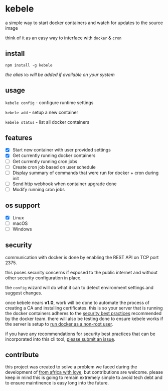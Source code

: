 # kebele

a simple way to start docker containers and watch for updates to the source image

think of it as an easy way to interface with `docker` & `cron`

## install

`npm install -g kebele`

*the alias* `kb` *will be added if available on your system*

## usage
`kebele config` - configure runtime settings

`kebele add` - setup a new container

`kebele status` - list all docker containers


## features
- [x] Start new container with user provided settings
- [x] Get currently running docker containers
- [ ] Get currently running cron jobs
- [ ] Create cron job based on user schedule
- [ ] Display summary of commands that were run for docker + cron during init
- [ ] Send http webhook when container upgrade done
- [ ] Modify running cron jobs

## os support
- [x] Linux
- [ ] macOS
- [ ] Windows

## security
communication with docker is done by enabling the REST API on TCP port 2375. 

this poses security concerns if exposed to the public internet and without other security configuration in place. 

the `config` wizard will do what it can to detect environment settings and suggest changes.

once kebele nears **v1.0**, work will be done to automate the process of creating a CA and installing certificates. this is so your server that is running the docker containers adheres to the [security best practices](https://docs.docker.com/engine/security/protect-access/) recommended by the docker team. there will also be testing done to ensure kebele works if the server is setup to [run docker as a non-root user](https://docs.docker.com/engine/install/linux-postinstall/#manage-docker-as-a-non-root-user).

if you have any recommendations for security best practices that can be incorporated into this cli tool, [please submit an issue](https://github.com/fromafrica/kebele/issues).

## contribute
this project was created to solve a problem we faced during the development of [from africa with love](https://fromafri.ca), but contributions are welcome. please keep in mind this is going to remain extremely simple to avoid tech debt and to ensure maintinence is easy long into the future.
